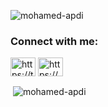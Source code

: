 <p align="left"> <img src="https://komarev.com/ghpvc/?username=mohamed-apdi&label=Profile%20views&color=0e75b6&style=flat" alt="mohamed-apdi" /> </p>

<h3 align="left">Connect with me:</h3>
<p align="left">
<a href="https://twitter.com/https://twitter.com/codewithmohaa" target="blank"><img align="center" src="https://raw.githubusercontent.com/rahuldkjain/github-profile-readme-generator/master/src/images/icons/Social/twitter.svg" alt="https://twitter.com/codewithmohaa" height="30" width="40" /></a>
<a href="https://linkedin.com/in/https://www.linkedin.com/in/mohamed-apdifitaah-3b4702255/" target="blank"><img align="center" src="https://raw.githubusercontent.com/rahuldkjain/github-profile-readme-generator/master/src/images/icons/Social/linked-in-alt.svg" alt="https://www.linkedin.com/in/mohamed-apdifitaah-3b4702255/" height="30" width="40" /></a>
</p>

<p>&nbsp;<img align="center" src="https://github-readme-stats.vercel.app/api?username=mohamed-apdi&show_icons=true&locale=en" alt="mohamed-apdi" /></p>

